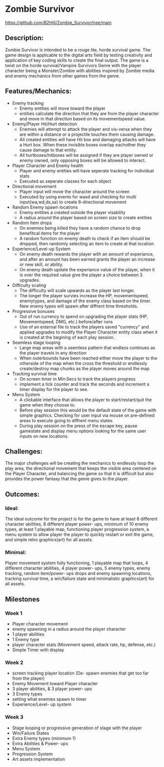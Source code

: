 # Zombie Survivor
https://github.com/B2Hill/Zombie_Survivor/tree/main
## Description:
Zombie Survivor is intended to be a rouge lite, horde survival game. The game design is applicable to the digital arts field by testing creativity and application of key coding skills to create the final output. The game is a twist on the horde survival/Vampire Survivors Genre with the player character being a Monster/Zombie with abilities inspired by Zombie media and enemy mechanics from other games from the genre.

## Features/Mechanics:
- Enemy tracking
    - Enemy entities will move toward the player
    * entities calculate the direction that they are from the player character and move in that direction based on its movementspeed value.
- Enemy/Player Hit/Hurt detection
    - Enemies will attempt to attack the player and vis-versa when they are within a distance or a projectile touches them causing damage.
    * All created entities will have Hit box and damaging attacks will have a Hurt box. When these invisible boxes overlap eachother they cause damage to that entity. 
    * All hurtboxes/hitboxes will be assigned if they are player owned or enemy owned, only opposing boxes will be allowed to interact.
- Player Character and Enemy health
    - Player and enemy entities will have seperate tracking for individual stats
    * Executed as seperate classes for each object 
- Directional movement
    - Player input will move the character around the screen
    * Executed by using events for wasd and checking for multi input(wa,wd,ds,sa) to create 8-directional movement
- Random Enemy spawn locations
    - Enemy entities a created outside the player visability
    * A radius around the player based on screen size to create entities 
- Random Item drops
    - On enemies being killed they have a random chance to drop benefitcal items for the player
    * A random function on enemy death to check if an item should be dropped, then randomly selecting an item to create at that location
- Experience/Level-up System
    - On enemy death rewards the player with an amount of experiance, and after an amount has been earned grants the player an increase or new skill, or ability.
    * On enemy death update the experiance value of the player, when it is over the required value give the player a choice between 3 upgrades.
- Difficulty scaling
    - The difficulty will scale upwards as the player last longer.
    * The longer the player survies increase the HP, movementspeed, enemytypes, and damage of the enemy class based on the timer. New enemy types will spawn after diffrent time thresholds.
- Progressive bonuses
    - Out of run currency to spend on upgrading the player stats (HP, Movementspeed, DMG, etc.) before/after runs
    * Use of an external file to track the players saved "currency" and applied upgrades to modify the Player Character entity class when it is created at the begining of each play session.
- Seamless stage looping
    - Large map areas with a seemless pattern that endless continues as the player travels in any direction
    * When outerbounds have been reached either move the player to the otherside of the map when the cross the threshold or endlessly create/destroy map chunks as the player moves around the map
- Tracking survival time
    - On screen timer in Min:Secs to track the players progress
    * implement a tick counter and track the seconds and increment a timer display for the player to see.
- Menu System
    - A clickable interface that allows the player to start/restart/quit the game when they choose to.
    * Before play session this would be the default state of the game with simple graphics. Checking for user input via mouse on pre-defined areas to execute going to diffrent menu states.
    * During play session on the press of the escape key, pause gamestate and display menu options looking for the same user inputs on new locations.

## Challenges:
The major challenges will be creating the mechanics to endlessly loop the play area, the directional movement that keeps the visible area centered on the Player Character, and balancing the game so that it is difficult but also provides the power fantasy that the genre gives to the player.

## Outcomes:
### Ideal:
 The ideal outcome for the project is for the game to have at least 8 different character abilities, 8 different player power- ups, minimum of 10 enemy types, at least 1 playable map, functioning player progression system, a menu system to allow player the player to quickly restart or exit the game, and simple retro graphics(art) for all assets.

### Minimal:
Player movement system fully functioning, 1 playable map that loops, 4 different character abilities, 4 player power- ups, 5 enemy types, enemy tracking, random item/power- ups drops and enemy spawning locations, tracking survival time, a win/failure state and minimalistic graphics(art) for all assets.

## Milestones
### Week 1
- Player character movement
- enemy spawning in a radius around the player character
- 1 player abilities
- 1 Enemy type
- player character stats (Movement speed, attack rate, hp, defense, etc.)
- Simple Timer with display

### Week 2
- screen tracking player location (De- spawn enemies that get too far from the player)
- Enemy Movement toward Player character
- 3 player abilities, & 3 player power- ups
- 3 Enemy types
- setting what enemies spawn to timer
- Experience/Level- up system

### Week 3
- Stage looping or progressive generation of stage with the player
- Win/Failure States
- Extra Enemy types (minimum 1)
- Extra Abilities & Power- ups
- Menu System
- Progression System
- Art assets implementation

